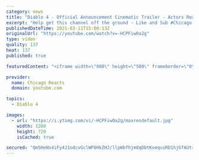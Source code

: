 ```yaml
---
category: news
title: "Diablo 4 - Official Announcement Cinematic Trailer - Actors React"
excerpt: "Help get this channel off the ground - Like and Sub #Chicago #Blind #React."
publishedDateTime: 2021-03-11T15:00:13Z
originalUrl: "https://youtube.com/watch?v=-HCPFiw0a2g"
type: video
quality: 137
heat: 137
published: true

featuredContent: "<iframe width=\"800\" height=\"500\" frameborder=\"0\" src=\"https://www.youtube.com/embed/-HCPFiw0a2g\" allow=\"accelerometer; autoplay; encrypted-media; gyroscope; picture-in-picture\" allowfullscreen></iframe>"

provider:
  name: Chicago Reacts
  domain: youtube.com

topics:
  - Diablo 4

images:
  - url: "https://i.ytimg.com/vi/-HCPFiw0a2g/maxresdefault.jpg"
    width: 1280
    height: 720
    isCached: true

secured: "Qm5HeNs4iFy4J1odcvGclWP8HkZHJ/llpWbfhjm8qDbtKoequiRD1hjGfAUtrnFejXkWrPAx7gu0+TVn4WJEVNrR/oPj3QhX42JpYcQvLxUyzvDSdzzUdHJktSBdM25agptpBpPwQI/Vxq/MYehnPEZgB8WOy/D64ugE4WtHgW1KKDFDuKMO1a/9V4HxT3sdRKuFGoH6V1cbxWOdwr0gqwZZUUmpL5xIDrOQhrLoPDO8uR4+Ui8nGEO/Fzf+bOiDtTbghyDnfhdIPq6CKO7MscwEM2fehpJyWAPOUJclYpePOcwPd4fJscB6oqaxj4d55NRvO1UKPPDjvwMOgGoVcH+1kf2AtjNafpbe4HZ47fbapERI+ktaTcTbYi/S75FR7EuowHHedHzv8Zd3W0qzSg0/Eptf8wiTu8H9jr1t68OAhWCaompJrZrGuKnbPqz+;Phf3KeaxDDUNYd5JMyz6jg=="
---
```


